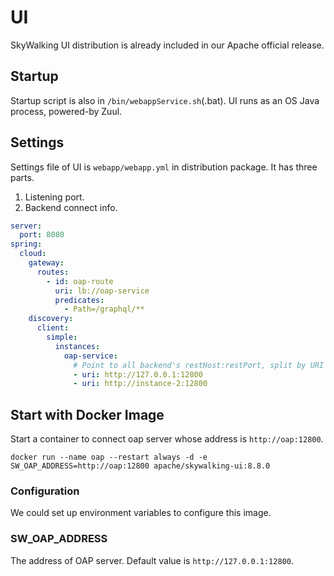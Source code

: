 # UI
SkyWalking UI distribution is already included in our Apache official release. 

## Startup
Startup script is also in `/bin/webappService.sh`(.bat). UI runs as an OS Java process, powered-by Zuul.

## Settings
Settings file of UI is  `webapp/webapp.yml` in distribution package. It has three parts.

1. Listening port.
1. Backend connect info.

```yaml
server:
  port: 8080
spring:
  cloud:
    gateway:
      routes:
        - id: oap-route
          uri: lb://oap-service
          predicates:
            - Path=/graphql/**
    discovery:
      client:
        simple:
          instances:
            oap-service:
              # Point to all backend's restHost:restPort, split by URI arrays.
              - uri: http://127.0.0.1:12800
              - uri: http://instance-2:12800

```

## Start with Docker Image

Start a container to connect oap server whose address is `http://oap:12800`.

```shell
docker run --name oap --restart always -d -e SW_OAP_ADDRESS=http://oap:12800 apache/skywalking-ui:8.8.0
```

### Configuration

We could set up environment variables to configure this image.

### SW_OAP_ADDRESS

The address of OAP server. Default value is `http://127.0.0.1:12800`.